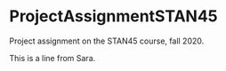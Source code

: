 # ProjectAssignmentSTAN45
Project assignment on the STAN45 course, fall 2020.

This is a line from Sara.
